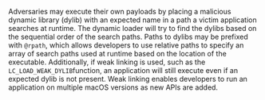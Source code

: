 Adversaries may execute their own payloads by placing a malicious dynamic library (dylib) with an expected name in a path a victim application searches at runtime. The dynamic loader will try to find the dylibs based on the sequential order of the search paths. Paths to dylibs may be prefixed with `@rpath`, which allows developers to use relative paths to specify an array of search paths used at runtime based on the location of the executable. Additionally, if weak linking is used, such as the `LC_LOAD_WEAK_DYLIB`function, an application will still execute even if an expected dylib is not present. Weak linking enables developers to run an application on multiple macOS versions as new APIs are added.